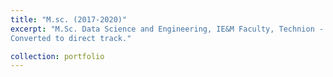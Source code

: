 ```yaml
---
title: "M.sc. (2017-2020)"
excerpt: "M.Sc. Data Science and Engineering, IE&M Faculty, Technion - Israel Institute of Technology.<br/>
Converted to direct track."

collection: portfolio
---
```

